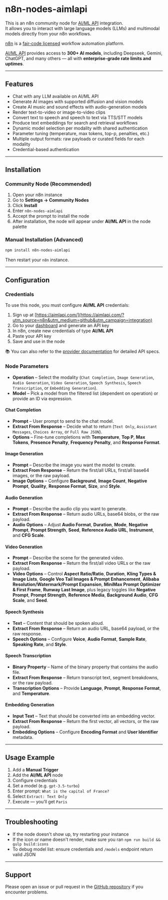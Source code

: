 # n8n-nodes-aimlapi

This is an n8n community node for [AI/ML API](https://aimlapi.com/?utm_source=n8n&utm_medium=github&utm_campaign=integration) integration.  
It allows you to interact with large language models (LLMs) and multimodal models directly from your n8n workflows.

[n8n](https://n8n.io/) is a [fair-code licensed](https://docs.n8n.io/reference/license/) workflow automation platform.

[AI/ML API](https://aimlapi.com/app/?utm_source=n8n&utm_medium=github&utm_campaign=integration) provides access to **300+ AI models**, including Deepseek, Gemini, ChatGPT, and many others — all with **enterprise-grade rate limits and uptimes**.

---

## Features

- Chat with any LLM available on AI/ML API
- Generate AI images with supported diffusion and vision models
- Create AI music and sound effects with audio-generation models
- Render text-to-video or image-to-video clips
- Convert text to speech and speech to text via TTS/STT models
- Produce text embeddings for search and retrieval workflows
- Dynamic model selection per modality with shared authentication
- Parameter tuning (temperature, max tokens, top-p, penalties, etc.)
- Multiple output formats: raw payloads or curated fields for each modality
- Credential-based authentication

---

## Installation

### Community Node (Recommended)

1. Open your n8n instance
2. Go to **Settings → Community Nodes**
3. Click **Install**
4. Enter `n8n-nodes-aimlapi`
5. Accept the prompt to install the node
6. After installation, the node will appear under **AI/ML API** in the node palette

### Manual Installation (Advanced)

```bash
npm install n8n-nodes-aimlapi
```

Then restart your `n8n` instance.

---

## Configuration

### Credentials

To use this node, you must configure **AI/ML API** credentials:

1. Sign up at [https://aimlapi.com/](https://aimlapi.com/?utm_source=n8n&utm_medium=github&utm_campaign=integration)
2. Go to your [dashboard](https://aimlapi.com/app/?utm_source=n8n&utm_medium=github&utm_campaign=integration) and generate an API key
3. In n8n, create new credentials of type **AI/ML API**
4. Paste your API key
5. Save and use in the node

📚 You can also refer to the [provider documentation](https://docs.aimlapi.com/?utm_source=n8n&utm_medium=github&utm_campaign=integration) for detailed API specs.

### Node Parameters

- **Operation** – Select the modality (`Chat Completion`, `Image Generation`, `Audio Generation`, `Video Generation`, `Speech Synthesis`, `Speech Transcription`, or `Embedding Generation`).
- **Model** – Pick a model from the filtered list (dependent on operation) or provide an ID via expression.

#### Chat Completion

- **Prompt** – User prompt to send to the chat model.
- **Extract From Response** – Decide what to return (`Text Only`, `Assistant Messages`, `Choices Array`, or `Full Raw JSON`).
- **Options** – Fine-tune completions with **Temperature**, **Top P**, **Max Tokens**, **Presence Penalty**, **Frequency Penalty**, and **Response Format**.

#### Image Generation

- **Prompt** – Describe the image you want the model to create.
- **Extract From Response** – Return the first/all URLs, first/all base64 images, or the raw payload.
- **Image Options** – Configure **Background**, **Image Count**, **Negative Prompt**, **Quality**, **Response Format**, **Size**, and **Style**.

#### Audio Generation

- **Prompt** – Describe the audio clip you want to generate.
- **Extract From Response** – Return audio URLs, base64 blobs, or the raw payload.
- **Audio Options** – Adjust **Audio Format**, **Duration**, **Mode**, **Negative Prompt**, **Prompt Strength**, **Seed**, **Reference Audio URL**, **Instrument**, and **CFG Scale**.

#### Video Generation

- **Prompt** – Describe the scene for the generated video.
- **Extract From Response** – Return the first/all video URLs or the raw payload.
- **Video Options** – Control **Aspect Ratio/Ratio**, **Duration**, **Kling Types & Image Lists**, **Google Veo Tail Images & Prompt Enhancement**, **Alibaba Resolution/Watermark/Prompt Expansion**, **MiniMax Prompt Optimizer & First Frame**, **Runway Last Image**, plus legacy toggles like **Negative Prompt**, **Prompt Strength**, **Reference Media**, **Background Audio**, **CFG Scale**, and **Seed**.

#### Speech Synthesis

- **Text** – Content that should be spoken aloud.
- **Extract From Response** – Return an audio URL, base64 payload, or the raw response.
- **Speech Options** – Configure **Voice**, **Audio Format**, **Sample Rate**, **Speaking Rate**, and **Style**.

#### Speech Transcription

- **Binary Property** – Name of the binary property that contains the audio file.
- **Extract From Response** – Return transcript text, segment breakdowns, or the raw payload.
- **Transcription Options** – Provide **Language**, **Prompt**, **Response Format**, and **Temperature**.

#### Embedding Generation

- **Input Text** – Text that should be converted into an embedding vector.
- **Extract From Response** – Return the first vector, all vectors, or the raw payload.
- **Embedding Options** – Configure **Encoding Format** and **User Identifier** metadata.

---

## Usage Example

1. Add a **Manual Trigger**
2. Add the **AI/ML API** node
3. Configure credentials
4. Set a model (e.g. `gpt-3.5-turbo`)
5. Enter prompt: `What is the capital of France?`
6. Select `Extract: Text Only`
7. Execute — you’ll get `Paris`

---

## Troubleshooting

- If the node doesn't show up, try restarting your instance
- If the icon or name doesn't render, make sure you ran `npm run build && gulp build:icons`
- To debug model list: ensure credentials and `/models` endpoint return valid JSON

---

## Support

Please open an issue or pull request in the [GitHub repository](https://github.com/D1m7asis/n8n-nodes-aimlapi) if you encounter problems.

